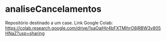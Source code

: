 # analiseCancelamentos
Repositório destinado a um case.
Link Google Colab: https://colab.research.google.com/drive/1saOaiHir4bFXTMlhrO8jRBW3v805HNaZ?usp=sharing

